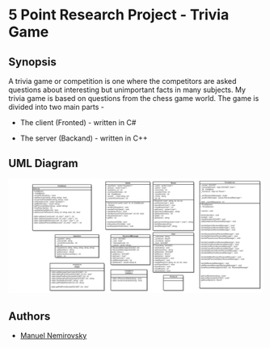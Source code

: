 # 5 Point Research Project - Trivia Game
## Synopsis
A trivia game or competition is one where the competitors are asked questions about interesting but unimportant facts in many subjects.
My trivia game is based on questions from the chess game world.
The game is divided into two main parts - 

* The client (Fronted) - written in C#

* The server (Backand) - written in C++

## UML Diagram

![picture alt](https://github.com/ManuelNemirovsky/Trivia-Game/blob/master/TRIVIA_UML.png)

## Authors

* [Manuel Nemirovsky](https://github.com/ManuelNemirovsky/)
